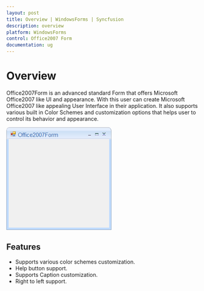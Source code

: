 ```yaml
---
layout: post
title: Overview | WindowsForms | Syncfusion
description: overview
platform: WindowsForms
control: Office2007 Form
documentation: ug
---
```


# Overview

Office2007Form is an advanced standard Form that offers Microsoft Office2007 like UI and appearance. With this user can create Microsoft Office2007 like appealing User Interface in their application. It also supports various built in Color Schemes and customization options that helps user to control its behavior and appearance.

![](Office2007-Form_images/Office2007-Form_img1.png)

## Features

* Supports various color schemes customization.
* Help button support.
* Supports Caption customization.
* Right to left support.

 
